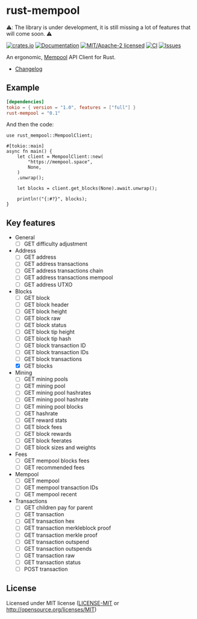 # rust-mempool

⚠️: The library is under development, it is still missing a lot of features that will come soon. ⚠️

[![crates.io](https://img.shields.io/crates/v/rust-mempool.svg)](https://crates.io/crates/rust-mempool)
[![Documentation](https://docs.rs/rust-mempool/badge.svg)](https://docs.rs/rust-mempool)
[![MIT/Apache-2 licensed](https://img.shields.io/crates/l/rust-mempool.svg)](./LICENSE.txt)
[![CI](https://github.com/0xdavid7/rust-mempool/actions/workflows/checks.yml/badge.svg)](https://github.com/0xdavid7/rust-mempool/actions/workflows/checks.yml)
[![Issues](https://img.shields.io/github/issues/0xdavid7/rust-mempool)](https://img.shields.io/github/issues/0xdavid7/rust-mempool)

An ergonomic, [Mempool](https://mempool.space/) API Client for Rust.

- [Changelog](CHANGELOG.md)

## Example

```toml
[dependencies]
tokio = { version = "1.0", features = ["full"] }
rust-mempool = "0.1"
```

And then the code:

```rust,norun
use rust_mempool::MempoolClient;

#[tokio::main]
async fn main() {
    let client = MempoolClient::new(
        "https://mempool.space",
        None,
    )
    .unwrap();

    let blocks = client.get_blocks(None).await.unwrap();

    println!("{:#?}", blocks);
}

```

## Key features

- General
  - [ ] GET difficulty adjustment
- Address
  - [ ] GET address
  - [ ] GET address transactions
  - [ ] GET address transactions chain
  - [ ] GET address transactions mempool
  - [ ] GET address UTXO
- Blocks
  - [ ] GET block
  - [ ] GET block header
  - [ ] GET block height
  - [ ] GET block raw
  - [ ] GET block status
  - [ ] GET block tip height
  - [ ] GET block tip hash
  - [ ] GET block transaction ID
  - [ ] GET block transaction IDs
  - [ ] GET block transactions
  - [x] GET blocks
- Mining
  - [ ] GET mining pools
  - [ ] GET mining pool
  - [ ] GET mining pool hashrates
  - [ ] GET mining pool hashrate
  - [ ] GET mining pool blocks
  - [ ] GET hashrate
  - [ ] GET reward stats
  - [ ] GET block fees
  - [ ] GET block rewards
  - [ ] GET block feerates
  - [ ] GET block sizes and weights
- Fees
  - [ ] GET mempool blocks fees
  - [ ] GET recommended fees
- Mempool
  - [ ] GET mempool
  - [ ] GET mempool transaction IDs
  - [ ] GET mempool recent
- Transactions
  - [ ] GET children pay for parent
  - [ ] GET transaction
  - [ ] GET transaction hex
  - [ ] GET transaction merkleblock proof
  - [ ] GET transaction merkle proof
  - [ ] GET transaction outspend
  - [ ] GET transaction outspends
  - [ ] GET transaction raw
  - [ ] GET transaction status
  - [ ] POST transaction

## License

Licensed under MIT license ([LICENSE-MIT](LICENSE-MIT) or <http://opensource.org/licenses/MIT>)
